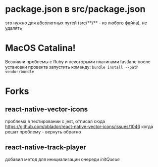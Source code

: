 # package.json в src/package.json

это нужно для абсолютных путей (src/\*\*/\*\* - из любого файла), не удалять

# MacOS Catalina!

Возникли проблемы с Ruby и некоторыми плагинами fastlane
после установки провекта запустить команду:
<code>bundle install --path vendor/bundle</code>

# Forks

## react-native-vector-icons

проблема в тестировании с jest, отписал сюда https://github.com/oblador/react-native-vector-icons/issues/1046
когда решат проблему - вернуть обратно

## react-native-track-player

добавил метод для инициализации очереди _initQueue_
